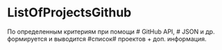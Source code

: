 # ListOfProjectsGithub

По определенным критериям при помощи # GitHub API, # JSON и др. формируется и выводится #список# проектов + доп. информация.
